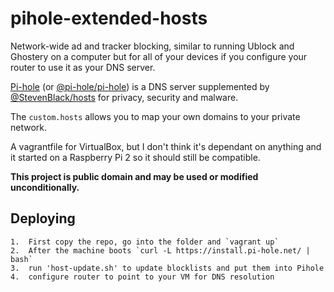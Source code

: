 # pihole-extended-hosts
Network-wide ad and tracker blocking, similar to running Ublock and Ghostery on a computer but for all of your devices if you configure your router to use it as your DNS server.

[Pi-hole](https://pi-hole.net) (or [@pi-hole/pi-hole](https://github.com/pi-hole/pi-hole)) is a DNS server supplemented by [@StevenBlack/hosts](https://github.com/StevenBlack/hosts) for privacy, security and malware.

The `custom.hosts` allows you to map your own domains to your private network.

A vagrantfile for VirtualBox, but I don't think it's dependant on anything and it started on a Raspberry Pi 2 so it should still be compatible.

**This project is public domain and may be used or modified unconditionally.**

## Deploying

    1.  First copy the repo, go into the folder and `vagrant up` 
    2.  After the machine boots `curl -L https://install.pi-hole.net/ | bash`
    3.  run 'host-update.sh' to update blocklists and put them into Pihole
    4.  configure router to point to your VM for DNS resolution
